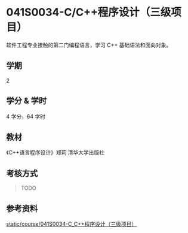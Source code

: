 # 041S0034-C/C++程序设计（三级项目）

软件工程专业接触的第二门编程语言，学习 C++ 基础语法和面向对象。

## 学期

2

## 学分 & 学时

4 学分，64 学时

## 教材

《C++语言程序设计》郑莉 清华大学出版社

## 考核方式

> TODO

## 参考资料

[static/course/041S0034-C_C++程序设计（三级项目）](https://github.com/rurumuri/ysuse-2022/tree/master/static/course/041S0034-C_C%2B%2B%E7%A8%8B%E5%BA%8F%E8%AE%BE%E8%AE%A1%EF%BC%88%E4%B8%89%E7%BA%A7%E9%A1%B9%E7%9B%AE%EF%BC%89)